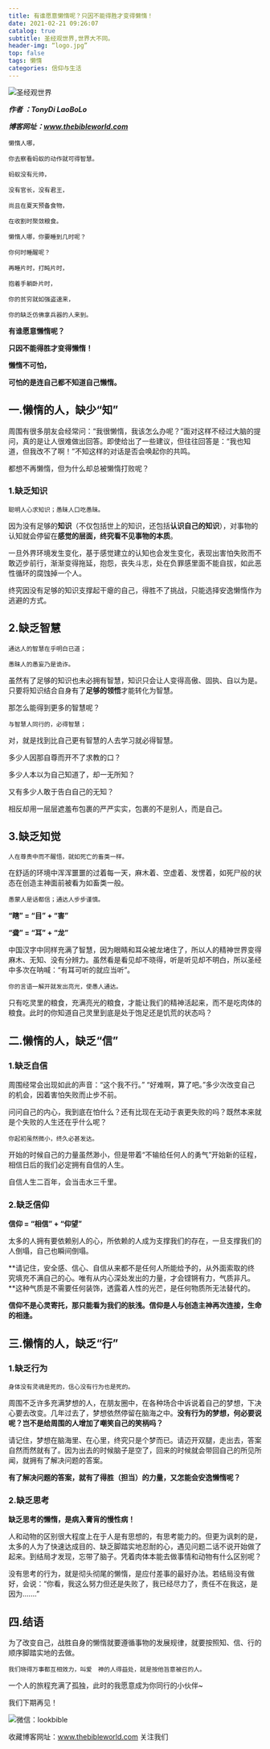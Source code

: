 ```yaml
---
title: 有谁愿意懒惰呢？只因不能得胜才变得懒惰！
date: 2021-02-21 09:26:07
catalog: true
subtitle: 圣经观世界,世界大不同。
header-img: “logo.jpg”
top: false
tags: 懒惰
categories: 信仰与生活
---
```


![圣经观世界](https://s3.ax1x.com/2021/02/20/y4hkB4.md.jpg)

***作者 ：TonyDi LaoBoLo***

***博客网址：www.thebibleworld.com*** 



`懒惰人哪，`

`你去察看蚂蚁的动作就可得智慧。`

`蚂蚁没有元帅，`

`没有官长，没有君王，`

`尚且在夏天预备食物，`

`在收割时聚敛粮食。`

`懒惰人哪，你要睡到几时呢？`

`你何时睡醒呢？`

`再睡片时，打盹片时，`

`抱着手躺卧片时，`

`你的贫穷就如强盗速来，`

`你的缺乏仿佛拿兵器的人来到。`



**有谁愿意懒惰呢？**

**只因不能得胜才变得懒惰！**



**懒惰不可怕，**

**可怕的是连自己都不知道自己懒惰。**



## **一.懒惰的人，缺少“知”**



周围有很多朋友会经常问：“我很懒惰，我该怎么办呢？”面对这样不经过大脑的提问，真的是让人很难做出回答。即使给出了一些建议，但往往回答是：“我也知道，但我改不了啊！”不知这样的对话是否会唤起你的共鸣。



都想不再懒惰，但为什么却总被懒惰打败呢？



### 1.缺乏知识

`聪明人心求知识；愚昧人口吃愚昧。` 



因为没有足够的**知识**（不仅包括世上的知识，还包括**认识自己的知识**），对事物的认知就会停留在**感觉的层面，终究看不见事物的本质**。



一旦外界环境发生变化，基于感觉建立的认知也会发生变化，表现出害怕失败而不敢迈步前行，渐渐变得拖延，抱怨，丧失斗志，处在负罪感里面不能自拔，如此恶性循环的腐蚀掉一个人。



终究因没有足够的知识支撑起干瘪的自己，得胜不了挑战，只能选择安逸懒惰作为逃避的方式。



## 2.缺乏智慧



`通达人的智慧在乎明白已道；`

`愚昧人的愚妄乃是诡诈。` 

   

虽然有了足够的知识也未必拥有智慧，知识只会让人变得高傲、固执、自以为是。只要将知识结合自身有了**足够的领悟**才能转化为智慧。



那怎么能得到更多的智慧呢？



`与智慧人同行的，必得智慧；`           



对，就是找到比自己更有智慧的人去学习就必得智慧。

多少人因那自尊而开不了求教的口？

多少人本以为自己知道了，却一无所知？



又有多少人敢于告白自己的无知？

相反却用一层层遮羞布包裹的严严实实，包裹的不是别人，而是自己。



## 3.缺乏知觉



`人在尊贵中而不醒悟，就如死亡的畜类一样。` 



在舒适的环境中浑浑噩噩的过着每一天，麻木着、空虚着、发愣着，如死尸般的状态在创造主神面前被看为如畜类一般。



`愚蒙人是话都信；通达人步步谨慎。`



**“瞎” = “目” + “害”**

**“聋” = “耳” + “龙”**



中国汉字中同样充满了智慧，因为眼睛和耳朵被龙堵住了，所以人的精神世界变得麻木、无知、没有分辨力。虽然看是看见却不晓得，听是听见却不明白，所以圣经中多次在呐喊：“有耳可听的就应当听”。



`你的言语一解开就发出亮光，使愚人通达。`



只有吃灵里的粮食，充满亮光的粮食，才能让我们的精神活起来，而不是吃肉体的粮食。此时的你知道自己灵里到底是处于饱足还是饥荒的状态吗？



## **二.懒惰的人，缺乏“信”**



### 1.缺乏自信



周围经常会出现如此的声音：“这个我不行。” “好难啊，算了吧。”多少次改变自己的机会，因着害怕失败而止步不前。



问问自己的内心，我到底在怕什么？还有比现在无动于衷更失败的吗？既然本来就是个失败的人生还在乎什么呢？



`你起初虽然微小，终久必甚发达。`

开始的时候自己的力量虽然渺小，但是带着“不输给任何人的勇气”开始新的征程，相信日后的我们必定拥有自信的人生。



自信人生二百年，会当击水三千里。



### 2.缺乏信仰



**信仰 = “相信” + “仰望”**



太多的人拥有要依赖别人的心，所依赖的人成为支撑我们的存在，一旦支撑我们的人倒塌，自己也瞬间倒塌。



**请记住，安全感、信心、自信从来都不是任何人所能给予的，从外面索取的终究填充不满自己的心。唯有从内心深处发出的力量，才会铿锵有力，气质非凡。**这种气质是不需要任何装饰，透露着人性的光芒，是任何物质所无法替代的。



**信仰不是心灵寄托，那只能看为我们的肤浅。信仰是人与创造主神再次连接，生命的相逢。**



## **三.懒惰的人，缺乏“行”**



### 1.缺乏行为

`身体没有灵魂是死的，信心没有行为也是死的。`



周围不乏许多充满梦想的人，在朋友圈中，在各种场合中诉说着自己的梦想，下决心要去改变。几年过去了，梦想依然停留在脑海之中。**没有行为的梦想，何必要说呢？岂不是给周围的人增加了嘲笑自己的笑柄吗？**



请记住，梦想在脑海里、在心里，终究只是个梦而已。请迈开双腿，走出去，答案自然而然就有了。因为出去的时候脑子是空了，回来的时候就会带回自己的所见所闻，就拥有了解决问题的答案。



**有了解决问题的答案，就有了得胜（担当）的力量，又怎能会安逸懒惰呢？**



### 2.缺乏思考



**缺乏思考的懒惰，是病入膏肓的慢性病！**



人和动物的区别很大程度上在于人是有思想的，有思考能力的。但更为讽刺的是，太多的人为了快速达成目的、缺乏脚踏实地忍耐的心，遇见问题二话不说开始做了起来。到结局才发现，忘带了脑子。凭着肉体本能去做事情和动物有什么区别呢？



没有思考的行为，就是彻头彻尾的懒惰，是应付差事的最好办法。若结局没有做好，会说：“你看，我这么努力但还是失败了，我已经尽力了，责任不在我这，是因为.......”



## **四.结语**



为了改变自己，战胜自身的懒惰就要遵循事物的发展规律，就要按照知、信、行的顺序脚踏实地的去做。

`我们晓得万事都互相效力，叫爱　神的人得益处，就是按他旨意被召的人。`

一个人的旅程充满了孤独，此时的我愿意成为你同行的小伙伴~

我们下期再见！



![微信：lookbible](https://s3.ax1x.com/2021/02/20/y4hAHJ.jpg)

收藏博客网址：www.thebibleworld.com 关注我们